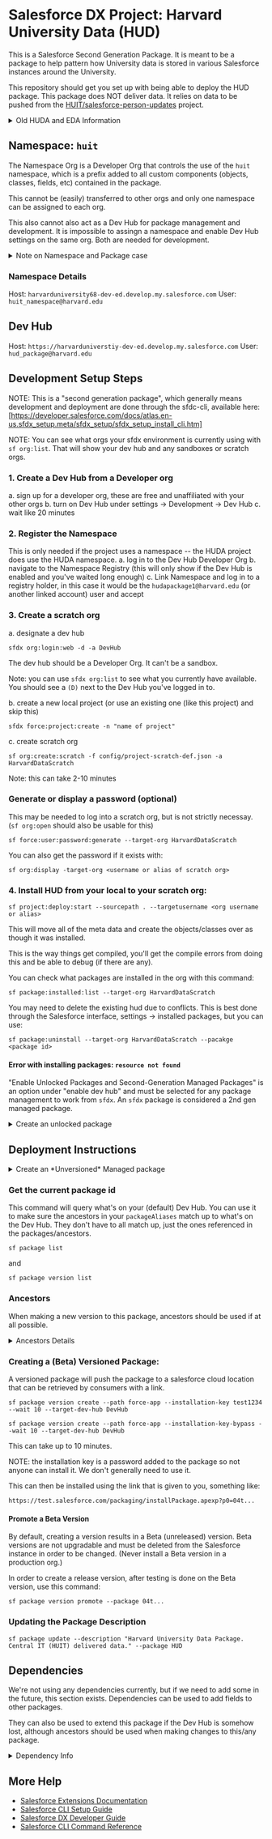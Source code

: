 # Salesforce DX Project: Harvard University Data (HUD)

This is a Salesforce Second Generation Package. It is meant to be a package to help pattern how University data is stored in various Salesforce instances around the University.

This repository should get you set up with being able to deploy the HUD package. This package does NOT deliver data. It relies on data to be pushed from the [HUIT/salesforce-person-updates](https://github.huit.harvard.edu/HUIT/salesforce-person-updates) project.

<details>
<summary>Old HUDA and EDA Information</summary>

Please see [this project](https://github.huit.harvard.edu/HUIT/salesforce-huda-package) for more information on HUDA and EDA, the precuror packages to this.

</details>

## Namespace: `huit`

The Namespace Org is a Developer Org that controls the use of the `huit` namespace, which is a prefix added to all custom components (objects, classes, fields, etc) contained in the package. 

This cannot be (easily) transferred to other orgs and only one namespace can be assigned to each org.

This also cannot also act as a Dev Hub for package management and development. It is impossible to assingn a namespace and enable Dev Hub settings on the same org. Both are needed for development.

<details>
<summary>Note on Namespace and Package case</summary>

There is no defined best practice for case on either namespace or package, however the choices were made based on what the general population seems to be using. For Namespaces, Salesforce documentation (and the majority of existing namespaces) go with lowercase and for Packages, documentation tends to go with CamelCase. Since "HUD" is an acronym, it made sense to make it all caps. 

</details>

### Namespace Details

Host: `harvarduniversity68-dev-ed.develop.my.salesforce.com`
User: `huit_namespace@harvard.edu`

## Dev Hub

Host: `https://harvarduniverstiy-dev-ed.develop.my.salesforce.com`
User: `hud_package@harvard.edu`

## Development Setup Steps

NOTE: This is a "second generation package", which generally means development and deployment are done through the sfdc-cli, available here: [https://developer.salesforce.com/docs/atlas.en-us.sfdx_setup.meta/sfdx_setup/sfdx_setup_install_cli.htm]

NOTE: You can see what orgs your sfdx environment is currently using with `sf org:list`. That will show your dev hub and any sandboxes or scratch orgs. 

### 1. Create a Dev Hub from a Developer org
  a. sign up for a developer org, these are free and unaffiliated with your other orgs
  b. turn on Dev Hub under settings -> Development -> Dev Hub
  c. wait like 20 minutes

### 2. Register the Namespace

This is only needed if the project uses a namespace -- the HUDA project does use the HUDA namespace. 
  a. log in to the Dev Hub Developer Org
  b. navigate to the Namespace Registry (this will only show if the Dev Hub is enabled and you've waited long enough)
  c. Link Namespace and log in to a registry holder, in this case it would be the `hudapackage1@harvard.edu` (or another linked account) user and accept

### 3. Create a scratch org
a. designate a dev hub
```
sfdx org:login:web -d -a DevHub
```
The dev hub should be a Developer Org. It can't be a sandbox. 

Note: you can use `sfdx org:list` to see what you currently have available. You should see a `(D)` next to the Dev Hub you've logged in to.

b. create a new local project (or use an existing one (like this project) and skip this)
```
sfdx force:project:create -n "name of project"
```

c. create scratch org
```
sf org:create:scratch -f config/project-scratch-def.json -a HarvardDataScratch
```

Note: this can take 2-10 minutes

### Generate or display a password (optional)
This may be needed to log into a scratch org, but is not strictly necessay. (`sf org:open` should also be usable for this)
```
sf force:user:password:generate --target-org HarvardDataScratch
```

You can also get the password if it exists with:
```
sf org:display -target-org <username or alias of scratch org>
```

### 4. Install HUD from your local to your scratch org:
```
sf project:deploy:start --sourcepath . --targetusername <org username or alias>
```
This will move all of the meta data and create the objects/classes over as though it was installed. 

This is the way things get compiled, you'll get the compile errors from doing this and be able to debug (if there are any). 

You can check what packages are installed in the org with this command:
```
sf package:installed:list --target-org HarvardDataScratch
```

You may need to delete the existing hud due to conflicts. This is best done through the Salesforce interface, settings -> installed packages, but you can use:
```
sf package:uninstall --target-org HarvardDataScratch --pacakge <package id>
```

#### Error with installing packages: `resource not found`

"Enable Unlocked Packages and Second-Generation Managed Packages" is an option under "enable dev hub" and must be selected for any package management to work from `sfdx`. An `sfdx` package is considered a 2nd gen managed package.

<details>
<summary>Create an unlocked package</summary>

You can also create an "unlocked" package. These are useful as they allow people to meddle with them a little more freely. Deployed versions allow you to view and change the Apex code. They are not namespaced and this is mostly just a way to do debugging in development. 

```
sf package create --name HUD --description "HUD Unlocked" --package-type Unlocked --path force-app --target-dev-hub DevHub
```

That package can then be seen by doing a `sf package:list` command and it can be deployed with:
```
sf package install --package 0Ho... --target-org HarvardDataScratch
```
</details>

## Deployment Instructions

<details>
<summary>Create an *Unversioned* Managed package</summary>

This is generally unnecessay.

A managed package created this way (without versioning it) will create a reference to a package that won't be available through Salesforce. This package cannot be installed, but is needed as a base package for further versioned packages. This was only needed the first time the package was created and as long as you have access to the Dev Hub it was assigned to, you shouldn't need to do it again.

```
sf package create --name HUD --description "HUD Managed" --path force-app --package-type Managed --target-dev-hub DevHub
```
</details>

### Get the current package id

This command will query what's on your (default) Dev Hub. You can use it to make sure the ancestors in your `packageAliases` match up to what's on the Dev Hub. They don't have to all match up, just the ones referenced in the packages/ancestors.
```
sf package list
```
and
```
sf package version list
```

### Ancestors

When making a new version to this package, ancestors should be used if at all possible. 

<details>
<summary>Ancestors Details</summary>

Using `ancestorVersion` and setting it to "HIGHEST" is the preferrable way to declare a new version. However, if that does not work, you can use `ancestorId` and set it to the alias listed in `packageAliases` (or the direct `04t` id, but aliasing is preferred). 

```
{
  "packageDirectories": [
    {
      "path": "force-app",
      "default": true,
      "package": "hud",
      "versionName": "v2.0",
      "versionNumber": "2.0.NEXT",
      "ancestorVersion": "HIGHEST"
    }
  ],
  "name": "HUD",
  "namespace": "huit",
  "sfdcLoginUrl": "https://login.salesforce.com",
  "sourceApiVersion": "57.0",
  "packageAliases": {
    "hud": "0Ho...",
    "hud@1.0": "04t..."
    "hud@2.0": "04t..."
  }
}
```


</details>


### Creating a (Beta) Versioned Package:
A versioned package will push the package to a salesforce cloud location that can be retrieved by consumers with a link.

```
sf package version create --path force-app --installation-key test1234 --wait 10 --target-dev-hub DevHub
```
```
sf package version create --path force-app --installation-key-bypass --wait 10 --target-dev-hub DevHub
```

This can take up to 10 minutes.

NOTE: the installation key is a password added to the package so not anyone can install it. We don't generally need to use it.

This can then be installed using the link that is given to you, something like: 
```
https://test.salesforce.com/packaging/installPackage.apexp?p0=04t...
```

#### Promote a Beta Version

By default, creating a version results in a Beta (unreleased) version. Beta versions are not upgradable and must be deleted from the Salesforce instance in order to be changed. (Never install a Beta version in a production org.)

In order to create a release version, after testing is done on the Beta version, use this command:
```
sf package version promote --package 04t...
```

### Updating the Package Description 

```
sf package update --description "Harvard University Data Package. Central IT (HUIT) delivered data." --package HUD
```

## Dependencies

We're not using any dependencies currently, but if we need to add some in the future, this section exists. Dependencies can be used to add fields to other packages.

They can also be used to extend this package if the Dev Hub is somehow lost, although ancestors should be used when making changes to this/any package. 

<details>
<summary>Dependency Info</summary>

If you don't have the package id, you can get the package id from an org:
```
sf package:installed:list --target-org DevHub
```

Then add the `04t` package id to the aliases in the project config, an example would be how the old HUDA looked: 

```
{
  "packageDirectories": [
    {
      "path": "force-app",
      "default": true,
      "package": "hud",
      "versionName": "v2.0",
      "versionNumber": "2.0.NEXT",
      "dependencies": [
        {
          "package": "EDA"
        }
      ]    
    }
  ],
  "name": "HUD",
  "namespace": "huit",
  "sfdcLoginUrl": "https://login.salesforce.com",
  "sourceApiVersion": "57.0",
  "packageAliases": {
    "EDA": "04t...",
    "hud": "0Ho...",
    "hud@2.0": "04t..."
  }
}
```
The two parts that are important are:
 - the dependencies, with the package "name"
 - the package Aliases, that define the exact version id of the package


</details>


## More Help

- [Salesforce Extensions Documentation](https://developer.salesforce.com/tools/vscode/)
- [Salesforce CLI Setup Guide](https://developer.salesforce.com/docs/atlas.en-us.sfdx_setup.meta/sfdx_setup/sfdx_setup_intro.htm)
- [Salesforce DX Developer Guide](https://developer.salesforce.com/docs/atlas.en-us.sfdx_dev.meta/sfdx_dev/sfdx_dev_intro.htm)
- [Salesforce CLI Command Reference](https://developer.salesforce.com/docs/atlas.en-us.sfdx_cli_reference.meta/sfdx_cli_reference/cli_reference.htm)
